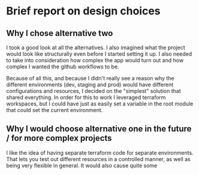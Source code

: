 # Brief report on design choices

## Why I chose alternative two

I took a good look at all the alternatives. I also imagined what the project would look like structurally even before I started setting it up. I also needed to take into consideration how complex the app would turn out and how complex I wanted the github workflows to be.

Because of all this, and because I didn't really see a reason why the different environments (dev, staging and prod) would have different configurations and resources, I decided on the "simplest" solution that shared everything. In order for this to work I leveraged terraform workspaces, but I could have just as easily set a variable in the root module that could set the current environment.

## Why I would choose alternative one in the future / for more complex projects

I like the idea of having separate terraform code for separate environments. That lets you test out different resources in a controlled manner, as well as being very flexible in general. It would also cause quite some 